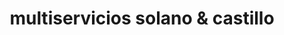---
title: "multiservicios solano & castillo"
url: /puerto-la-cruz/multiservicios-solano-y-castillo/
shop: reparación de automóviles
---